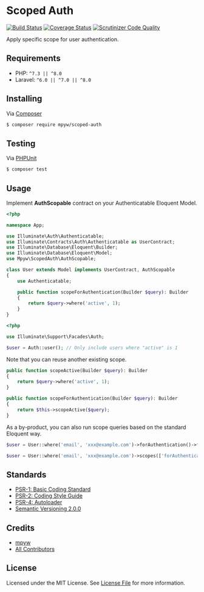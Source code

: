 # Scoped Auth

[![Build Status](https://github.com/mpyw/scoped-auth/actions/workflows/ci.yml/badge.svg?branch=master)](https://github.com/mpyw/scoped-auth/actions)
[![Coverage Status](https://coveralls.io/repos/github/mpyw/scoped-auth/badge.svg?branch=master)](https://coveralls.io/github/mpyw/scoped-auth?branch=master)
[![Scrutinizer Code Quality](https://scrutinizer-ci.com/g/mpyw/scoped-auth/badges/quality-score.png?b=master)](https://scrutinizer-ci.com/g/mpyw/scoped-auth/?branch=master)

Apply specific scope for user authentication.

## Requirements

- PHP: `^7.3 || ^8.0`
- Laravel: `^6.0 || ^7.0 || ^8.0`

## Installing

Via [Composer](https://getcomposer.org/)

```bash
$ composer require mpyw/scoped-auth
```

## Testing

Via [PHPUnit](https://phpunit.de/)

```bash
$ composer test
```

## Usage

Implement **AuthScopable** contract on your Authenticatable Eloquent Model.

```php
<?php

namespace App;

use Illuminate\Auth\Authenticatable;
use Illuminate\Contracts\Auth\Authenticatable as UserContract;
use Illuminate\Database\Eloquent\Builder;
use Illuminate\Database\Eloquent\Model;
use Mpyw\ScopedAuth\AuthScopable;

class User extends Model implements UserContract, AuthScopable
{
    use Authenticatable;

    public function scopeForAuthentication(Builder $query): Builder
    {
        return $query->where('active', 1);
    }
}
```

```php
<?php

use Illuminate\Support\Facades\Auth;

$user = Auth::user(); // Only include users where "active" is 1
```

Note that you can reuse another existing scope.

```php
public function scopeActive(Builder $query): Builder
{
    return $query->where('active', 1);
}

public function scopeForAuthentication(Builder $query): Builder
{
    return $this->scopeActive($query);
}
```

As a by-product, you can also run scope queries based on the standard Eloquent way.

```php
$user = User::where('email', 'xxx@example.com')->forAuthentication()->firstOrFail();
```

```php
$user = User::where('email', 'xxx@example.com')->scopes(['forAuthentication'])->firstOrFail();
```

## Standards

- [PSR-1: Basic Coding Standard](https://www.php-fig.org/psr/psr-1/)
- [PSR-2: Coding Style Guide](https://www.php-fig.org/psr/psr-2/)
- [PSR-4: Autoloader](https://www.php-fig.org/psr/psr-4/)
- [Semantic Versioning 2.0.0](https://semver.org/)

## Credits

- [mpyw](https://github.com/mpyw)
- [All Contributors](../../contributors)

## License

Licensed under the MIT License. See [License File](LICENSE.md) for more information.
